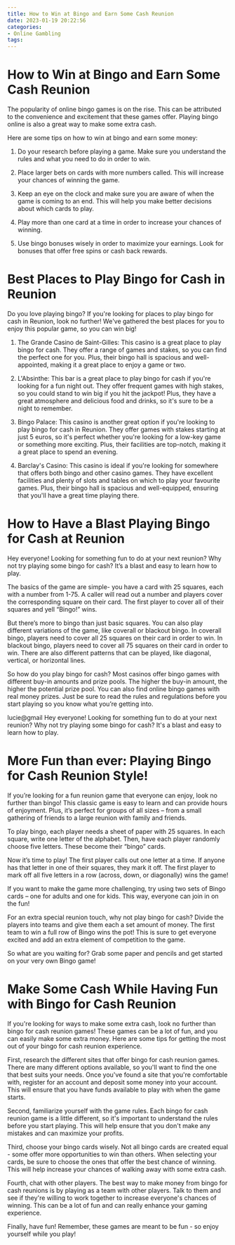 ```yaml
---
title: How to Win at Bingo and Earn Some Cash Reunion
date: 2023-01-19 20:22:56
categories:
- Online Gambling
tags:
---
```



#  How to Win at Bingo and Earn Some Cash Reunion

The popularity of online bingo games is on the rise. This can be attributed to the convenience and excitement that these games offer. Playing bingo online is also a great way to make some extra cash.

Here are some tips on how to win at bingo and earn some money:

1. Do your research before playing a game. Make sure you understand the rules and what you need to do in order to win.

2. Place larger bets on cards with more numbers called. This will increase your chances of winning the game.

3. Keep an eye on the clock and make sure you are aware of when the game is coming to an end. This will help you make better decisions about which cards to play.

4. Play more than one card at a time in order to increase your chances of winning.

5. Use bingo bonuses wisely in order to maximize your earnings. Look for bonuses that offer free spins or cash back rewards.

# Best Places to Play Bingo for Cash in Reunion

Do you love playing bingo? If you're looking for places to play bingo for cash in Reunion, look no further! We've gathered the best places for you to enjoy this popular game, so you can win big!

1. The Grande Casino de Saint-Gilles: This casino is a great place to play bingo for cash. They offer a range of games and stakes, so you can find the perfect one for you. Plus, their bingo hall is spacious and well-appointed, making it a great place to enjoy a game or two.

2. L'Absinthe: This bar is a great place to play bingo for cash if you're looking for a fun night out. They offer frequent games with high stakes, so you could stand to win big if you hit the jackpot! Plus, they have a great atmosphere and delicious food and drinks, so it's sure to be a night to remember.

3. Bingo Palace: This casino is another great option if you're looking to play bingo for cash in Reunion. They offer games with stakes starting at just 5 euros, so it's perfect whether you're looking for a low-key game or something more exciting. Plus, their facilities are top-notch, making it a great place to spend an evening.

4. Barclay's Casino: This casino is ideal if you're looking for somewhere that offers both bingo and other casino games. They have excellent facilities and plenty of slots and tables on which to play your favourite games. Plus, their bingo hall is spacious and well-equipped, ensuring that you'll have a great time playing there.

# How to Have a Blast Playing Bingo for Cash at Reunion

Hey everyone! Looking for something fun to do at your next reunion? Why not try playing some bingo for cash? It’s a blast and easy to learn how to play.

The basics of the game are simple- you have a card with 25 squares, each with a number from 1-75. A caller will read out a number and players cover the corresponding square on their card. The first player to cover all of their squares and yell “Bingo!” wins.

But there’s more to bingo than just basic squares. You can also play different variations of the game, like coverall or blackout bingo. In coverall bingo, players need to cover all 25 squares on their card in order to win. In blackout bingo, players need to cover all 75 squares on their card in order to win. There are also different patterns that can be played, like diagonal, vertical, or horizontal lines.

So how do you play bingo for cash? Most casinos offer bingo games with different buy-in amounts and prize pools. The higher the buy-in amount, the higher the potential prize pool. You can also find online bingo games with real money prizes. Just be sure to read the rules and regulations before you start playing so you know what you’re getting into.

 lucie@gmail Hey everyone! Looking for something fun to do at your next reunion? Why not try playing some bingo for cash? It's a blast and easy to learn how to play.

# More Fun than ever: Playing Bingo for Cash Reunion Style!

If you’re looking for a fun reunion game that everyone can enjoy, look no further than bingo! This classic game is easy to learn and can provide hours of enjoyment. Plus, it’s perfect for groups of all sizes – from a small gathering of friends to a large reunion with family and friends.

To play bingo, each player needs a sheet of paper with 25 squares. In each square, write one letter of the alphabet. Then, have each player randomly choose five letters. These become their “bingo” cards.

Now it’s time to play! The first player calls out one letter at a time. If anyone has that letter in one of their squares, they mark it off. The first player to mark off all five letters in a row (across, down, or diagonally) wins the game!

If you want to make the game more challenging, try using two sets of Bingo cards – one for adults and one for kids. This way, everyone can join in on the fun!

For an extra special reunion touch, why not play bingo for cash? Divide the players into teams and give them each a set amount of money. The first team to win a full row of Bingo wins the pot! This is sure to get everyone excited and add an extra element of competition to the game.

So what are you waiting for? Grab some paper and pencils and get started on your very own Bingo game!

# Make Some Cash While Having Fun with Bingo for Cash Reunion

If you're looking for ways to make some extra cash, look no further than bingo for cash reunion games! These games can be a lot of fun, and you can easily make some extra money. Here are some tips for getting the most out of your bingo for cash reunion experience.

First, research the different sites that offer bingo for cash reunion games. There are many different options available, so you'll want to find the one that best suits your needs. Once you've found a site that you're comfortable with, register for an account and deposit some money into your account. This will ensure that you have funds available to play with when the game starts.

Second, familiarize yourself with the game rules. Each bingo for cash reunion game is a little different, so it's important to understand the rules before you start playing. This will help ensure that you don't make any mistakes and can maximize your profits.

Third, choose your bingo cards wisely. Not all bingo cards are created equal - some offer more opportunities to win than others. When selecting your cards, be sure to choose the ones that offer the best chance of winning. This will help increase your chances of walking away with some extra cash.

Fourth, chat with other players. The best way to make money from bingo for cash reunions is by playing as a team with other players. Talk to them and see if they're willing to work together to increase everyone's chances of winning. This can be a lot of fun and can really enhance your gaming experience.

Finally, have fun! Remember, these games are meant to be fun - so enjoy yourself while you play!